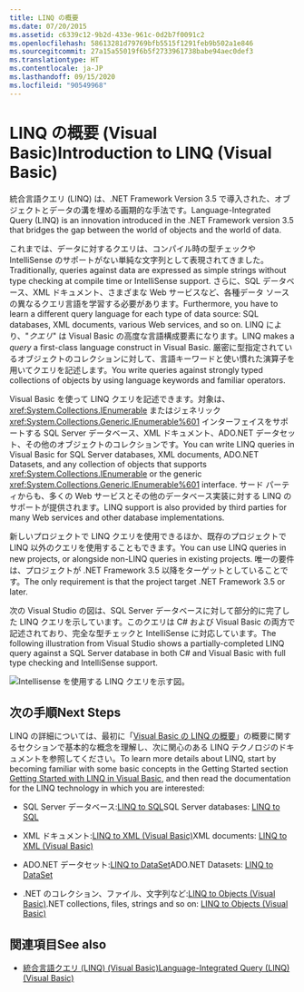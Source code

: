 ```yaml
---
title: LINQ の概要
ms.date: 07/20/2015
ms.assetid: c6339c12-9b2d-433e-961c-0d2b7f0091c2
ms.openlocfilehash: 58613281d79769bfb5515f1291feb9b502a1e846
ms.sourcegitcommit: 27a15a55019f6b5f2733961738babe94aec0def3
ms.translationtype: HT
ms.contentlocale: ja-JP
ms.lasthandoff: 09/15/2020
ms.locfileid: "90549968"
---
```

# <a name="introduction-to-linq-visual-basic"></a><span data-ttu-id="30df9-102">LINQ の概要 (Visual Basic)</span><span class="sxs-lookup"><span data-stu-id="30df9-102">Introduction to LINQ (Visual Basic)</span></span>
<span data-ttu-id="30df9-103">統合言語クエリ (LINQ) は、.NET Framework Version 3.5 で導入された、オブジェクトとデータの溝を埋める画期的な手法です。</span><span class="sxs-lookup"><span data-stu-id="30df9-103">Language-Integrated Query (LINQ) is an innovation introduced in the .NET Framework version 3.5 that bridges the gap between the world of objects and the world of data.</span></span>  
  
 <span data-ttu-id="30df9-104">これまでは、データに対するクエリは、コンパイル時の型チェックや IntelliSense のサポートがない単純な文字列として表現されてきました。</span><span class="sxs-lookup"><span data-stu-id="30df9-104">Traditionally, queries against data are expressed as simple strings without type checking at compile time or IntelliSense support.</span></span> <span data-ttu-id="30df9-105">さらに、SQL データベース、XML ドキュメント、さまざまな Web サービスなど、各種データ ソースの異なるクエリ言語を学習する必要があります。</span><span class="sxs-lookup"><span data-stu-id="30df9-105">Furthermore, you have to learn a different query language for each type of data source: SQL databases, XML documents, various Web services, and so on.</span></span> <span data-ttu-id="30df9-106">LINQ により、"*クエリ*" は Visual Basic の高度な言語構成要素になります。</span><span class="sxs-lookup"><span data-stu-id="30df9-106">LINQ makes a *query* a first-class language construct in Visual Basic.</span></span> <span data-ttu-id="30df9-107">厳密に型指定されているオブジェクトのコレクションに対して、言語キーワードと使い慣れた演算子を用いてクエリを記述します。</span><span class="sxs-lookup"><span data-stu-id="30df9-107">You write queries against strongly typed collections of objects by using language keywords and familiar operators.</span></span>  
  
 <span data-ttu-id="30df9-108">Visual Basic を使って LINQ クエリを記述できます。対象は、<xref:System.Collections.IEnumerable> またはジェネリック <xref:System.Collections.Generic.IEnumerable%601> インターフェイスをサポートする SQL Server データベース、XML ドキュメント、ADO.NET データセット、その他のオブジェクトのコレクションです。</span><span class="sxs-lookup"><span data-stu-id="30df9-108">You can write LINQ queries in Visual Basic for SQL Server databases, XML documents, ADO.NET Datasets, and any collection of objects that supports <xref:System.Collections.IEnumerable> or the generic <xref:System.Collections.Generic.IEnumerable%601> interface.</span></span> <span data-ttu-id="30df9-109">サード パーティからも、多くの Web サービスとその他のデータベース実装に対する LINQ のサポートが提供されます。</span><span class="sxs-lookup"><span data-stu-id="30df9-109">LINQ support is also provided by third parties for many Web services and other database implementations.</span></span>  
  
 <span data-ttu-id="30df9-110">新しいプロジェクトで LINQ クエリを使用できるほか、既存のプロジェクトで LINQ 以外のクエリを使用することもできます。</span><span class="sxs-lookup"><span data-stu-id="30df9-110">You can use LINQ queries in new projects, or alongside non-LINQ queries in existing projects.</span></span> <span data-ttu-id="30df9-111">唯一の要件は、プロジェクトが .NET Framework 3.5 以降をターゲットとしていることです。</span><span class="sxs-lookup"><span data-stu-id="30df9-111">The only requirement is that the project target .NET Framework 3.5 or later.</span></span>  
  
 <span data-ttu-id="30df9-112">次の Visual Studio の図は、SQL Server データベースに対して部分的に完了した LINQ クエリを示しています。このクエリは C# および Visual Basic の両方で記述されており、完全な型チェックと IntelliSense に対応しています。</span><span class="sxs-lookup"><span data-stu-id="30df9-112">The following illustration from Visual Studio shows a partially-completed LINQ query against a SQL Server database in both C# and Visual Basic with full type checking and IntelliSense support.</span></span>  
  
 ![Intellisense を使用する LINQ クエリを示す図。](./media/introduction-to-linq/linq-query-intellisense.png)  
  
## <a name="next-steps"></a><span data-ttu-id="30df9-114">次の手順</span><span class="sxs-lookup"><span data-stu-id="30df9-114">Next Steps</span></span>  
 <span data-ttu-id="30df9-115">LINQ の詳細については、最初に「[Visual Basic の LINQ の概要](getting-started-with-linq.md)」の概要に関するセクションで基本的な概念を理解し、次に関心のある LINQ テクノロジのドキュメントを参照してください。</span><span class="sxs-lookup"><span data-stu-id="30df9-115">To learn more details about LINQ, start by becoming familiar with some basic concepts in the Getting Started section [Getting Started with LINQ in Visual Basic](getting-started-with-linq.md), and then read the documentation for the LINQ technology in which you are interested:</span></span>  
  
- <span data-ttu-id="30df9-116">SQL Server データベース:[LINQ to SQL](../../../../framework/data/adonet/sql/linq/index.md)</span><span class="sxs-lookup"><span data-stu-id="30df9-116">SQL Server databases: [LINQ to SQL](../../../../framework/data/adonet/sql/linq/index.md)</span></span>  
  
- <span data-ttu-id="30df9-117">XML ドキュメント:[LINQ to XML (Visual Basic)](../../../../standard/linq/linq-xml-overview.md)</span><span class="sxs-lookup"><span data-stu-id="30df9-117">XML documents: [LINQ to XML (Visual Basic)](../../../../standard/linq/linq-xml-overview.md)</span></span>  
  
- <span data-ttu-id="30df9-118">ADO.NET データセット:[LINQ to DataSet](../../../../framework/data/adonet/linq-to-dataset.md)</span><span class="sxs-lookup"><span data-stu-id="30df9-118">ADO.NET Datasets: [LINQ to DataSet](../../../../framework/data/adonet/linq-to-dataset.md)</span></span>  
  
- <span data-ttu-id="30df9-119">.NET のコレクション、ファイル、文字列など:[LINQ to Objects (Visual Basic)](linq-to-objects.md)</span><span class="sxs-lookup"><span data-stu-id="30df9-119">.NET collections, files, strings and so on: [LINQ to Objects (Visual Basic)](linq-to-objects.md)</span></span>  
  
## <a name="see-also"></a><span data-ttu-id="30df9-120">関連項目</span><span class="sxs-lookup"><span data-stu-id="30df9-120">See also</span></span>

- [<span data-ttu-id="30df9-121">統合言語クエリ (LINQ) (Visual Basic)</span><span class="sxs-lookup"><span data-stu-id="30df9-121">Language-Integrated Query (LINQ) (Visual Basic)</span></span>](index.md)
